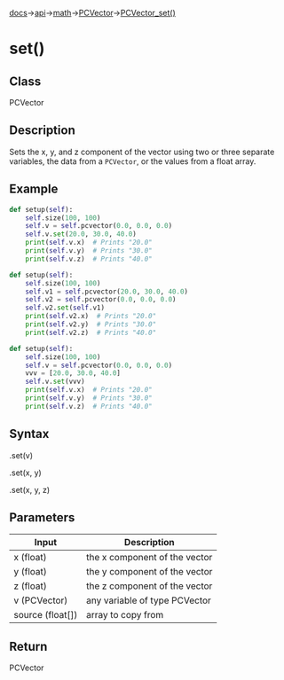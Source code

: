 [docs](/docs/)→[api](/docs/api)→[math](/docs/api/math/)→[PCVector](/docs/api/math/PCVector/PCVector.md)→[PCVector_set()](/docs/api/math/PCVector/PCVector_set_.md)

# set()

## Class

PCVector

## Description

Sets the x, y, and z component of the vector using two or three separate variables, the data from a `PCVector`, or the values from a float array.

## Example

```py
def setup(self):
    self.size(100, 100)
    self.v = self.pcvector(0.0, 0.0, 0.0)
    self.v.set(20.0, 30.0, 40.0)
    print(self.v.x)  # Prints "20.0"
    print(self.v.y)  # Prints "30.0"
    print(self.v.z)  # Prints "40.0"
```

```py
def setup(self):
    self.size(100, 100)
    self.v1 = self.pcvector(20.0, 30.0, 40.0)
    self.v2 = self.pcvector(0.0, 0.0, 0.0)
    self.v2.set(self.v1)
    print(self.v2.x)  # Prints "20.0"
    print(self.v2.y)  # Prints "30.0"
    print(self.v2.z)  # Prints "40.0"
```

```py
def setup(self):
    self.size(100, 100)
    self.v = self.pcvector(0.0, 0.0, 0.0)
    vvv = [20.0, 30.0, 40.0]
    self.v.set(vvv)
    print(self.v.x)  # Prints "20.0"
    print(self.v.y)  # Prints "30.0"
    print(self.v.z)  # Prints "40.0"
```

## Syntax

.set(v)

.set(x, y)

.set(x, y, z)

## Parameters

| Input | Description |
|-------|-------------|
| x	(float) | the x component of the vector |
| y	(float) | the y component of the vector |
| z	(float) | the z component of the vector |
| v	(PCVector) | any variable of type PCVector |
| source	(float[]) | array to copy from |

## Return

PCVector